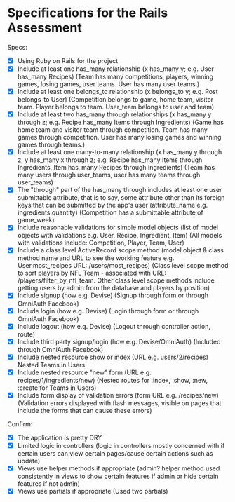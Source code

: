 # Specifications for the Rails Assessment

Specs:
- [x] Using Ruby on Rails for the project
- [x] Include at least one has_many relationship (x has_many y; e.g. User has_many Recipes)
    (Team has many competitions, players, winning games, losing games, user teams. User has many user teams.)
- [x] Include at least one belongs_to relationship (x belongs_to y; e.g. Post belongs_to User)
    (Competition belongs to game, home team, visitor team. Player belongs to team. User_team belongs to user and team)
- [X] Include at least two has_many through relationships (x has_many y through z; e.g. Recipe has_many Items through Ingredients)
    (Game has home team and visitor team through competition. Team has many games through competition. User has many losing games and winning games through teams.)
- [X] Include at least one many-to-many relationship (x has_many y through z, y has_many x through z; e.g. Recipe has_many Items through Ingredients, Item has_many Recipes through Ingredients)
    (Team has many users through user_teams, user has many teams through user_teams)
- [X] The "through" part of the has_many through includes at least one user submittable attribute, that is to say, some attribute other than its foreign keys that can be submitted by the app's user (attribute_name e.g. ingredients.quantity)
    (Competition has a submittable attribute of game_week)
- [X] Include reasonable validations for simple model objects (list of model objects with validations e.g. User, Recipe, Ingredient, Item)
    (All models with validations include: Competition, Player, Team, User)
- [X] Include a class level ActiveRecord scope method (model object & class method name and URL to see the working feature e.g. User.most_recipes URL: /users/most_recipes)
    (Class level scope method to sort players by NFL Team - associated with URL: /players/filter_by_nfl_team. Other class level scope methods include getting users by admin from the database and players by position)
- [X] Include signup (how e.g. Devise)
    (Signup through form or through OmniAuth Facebook)
- [X] Include login (how e.g. Devise)
    (Login through form or through OmniAuth Facebook)
- [X] Include logout (how e.g. Devise)
    (Logout through controller action, route)
- [X] Include third party signup/login (how e.g. Devise/OmniAuth)
    (Included through OmniAuth Facebook)
- [X] Include nested resource show or index (URL e.g. users/2/recipes)
        Nested Teams in Users
- [X] Include nested resource "new" form (URL e.g. recipes/1/ingredients/new)
      (Nested routes for :index, :show, :new, :create for Teams in Users)
- [X] Include form display of validation errors (form URL e.g. /recipes/new)
    (Validation errors displayed with flash messages, visible on pages that include the forms that can cause these errors)

Confirm:
- [X] The application is pretty DRY
- [X] Limited logic in controllers
    (logic in controllers mostly concerned with if certain users can view certain pages/cause certain actions such as update)
- [X] Views use helper methods if appropriate
    (admin? helper method used consistently in views to show certain features if admin or hide certain features if not admin)
- [X] Views use partials if appropriate
    (Used two partials)